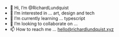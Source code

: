 - 👋 Hi, I’m @RichardLundquist
- 👀 I’m interested in ... art, design and tech
- 🌱 I’m currently learning ... typescript
- 💞️ I’m looking to collaborate on ... 
- 📫 How to reach me ... hello@richardlundquist.xyz

<!---
RichardLundquist/RichardLundquist is a ✨ special ✨ repository because its `README.md` (this file) appears on your GitHub profile.
You can click the Preview link to take a look at your changes.
--->
